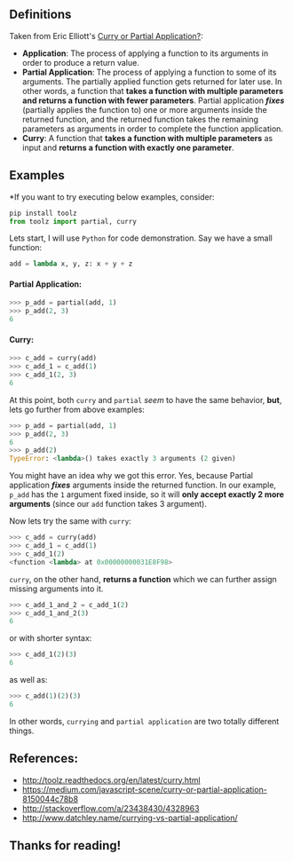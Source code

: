 ## Definitions
Taken from Eric Elliott's [Curry or Partial Application?](https://medium.com/javascript-scene/curry-or-partial-application-8150044c78b8):
>
- **Application**: The process of applying a function to its arguments in order to produce a return value.
- **Partial Application**: The process of applying a function to some of its arguments. The partially applied function gets returned for later use. In other words, a function that **takes a function with multiple parameters and returns a function with fewer parameters**. Partial application ***fixes*** (partially applies the function to) one or more arguments inside the returned function, and the returned function takes the remaining parameters as arguments in order to complete the function application.
- **Curry**: A function that **takes a function with multiple parameters** as input and **returns a function with exactly one parameter**.

## Examples
*If you want to try executing below examples, consider:
```python
pip install toolz
from toolz import partial, curry
```

Lets start, I will use `Python` for code demonstration. Say we have a small function:
```python
add = lambda x, y, z: x + y + z
```
#### Partial Application:
```python
>>> p_add = partial(add, 1)
>>> p_add(2, 3)
6
```
#### Curry:
```python
>>> c_add = curry(add)
>>> c_add_1 = c_add(1)
>>> c_add_1(2, 3)
6
```
At this point, both `curry` and `partial` *seem* to have the same behavior, **but**, lets go further from above examples:

```python
>>> p_add = partial(add, 1)
>>> p_add(2, 3)
6
>>> p_add(2)
TypeError: <lambda>() takes exactly 3 arguments (2 given)
```
You might have an idea why we got this error. Yes, because Partial application ***fixes*** arguments inside the returned function. In our example, `p_add` has the `1` argument fixed inside, so it will **only accept exactly 2 more arguments** (since our `add` function takes 3 argument).

Now lets try the same with `curry`:
```python
>>> c_add = curry(add)
>>> c_add_1 = c_add(1)
>>> c_add_1(2)
<function <lambda> at 0x00000000031E8F98>
```
`curry`, on the other hand, **returns a function** which we can further assign missing arguments into it.
```python
>>> c_add_1_and_2 = c_add_1(2)
>>> c_add_1_and_2(3)
6
```
or with shorter syntax:
```python
>>> c_add_1(2)(3)
6
```
as well as:
```python
>>> c_add(1)(2)(3)
6
```
In other words, `currying` and `partial application` are two totally different things.


## References:
- http://toolz.readthedocs.org/en/latest/curry.html
- https://medium.com/javascript-scene/curry-or-partial-application-8150044c78b8
- http://stackoverflow.com/a/23438430/4328963
- http://www.datchley.name/currying-vs-partial-application/

## Thanks for reading!
